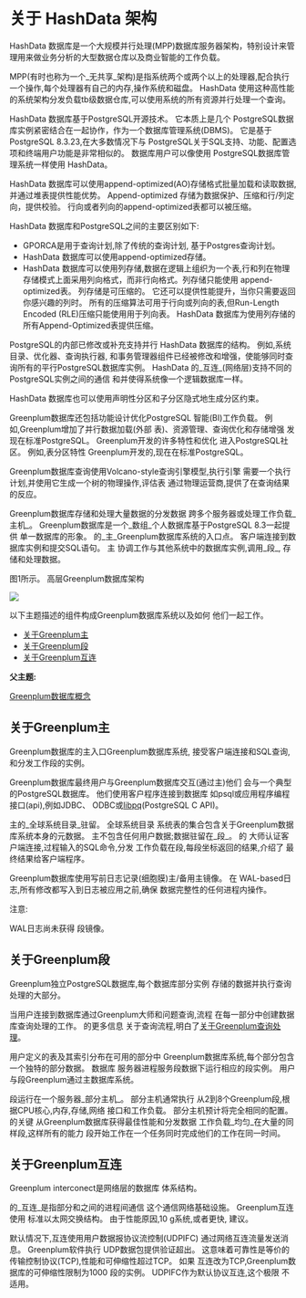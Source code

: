 # 关于 HashData 架构

HashData 数据库是一个大规模并行处理\(MPP\)数据库服务器架构，特别设计来管理用来做业务分析的大型数据仓库以及商业智能的工作负载。

MPP\(有时也称为一个_无共享_架构\)是指系统两个或两个以上的处理器,配合执行一个操作,每个处理器有自己的内存,操作系统和磁盘。 HashData 使用这种高性能的系统架构分发负载tb级数据仓库,可以使用系统的所有资源并行处理一个查询。

HashData 数据库基于PostgreSQL开源技术。 它本质上是几个 PostgreSQL数据库实例紧密结合在一起协作，作为一个数据库管理系统\(DBMS\)。 它是基于PostgreSQL 8.3.23,在大多数情况下与 PostgreSQL关于SQL支持、功能、配置选项和终端用户功能是非常相似的。 数据库用户可以像使用 PostgreSQL数据库管理系统一样使用 HashData。

HashData 数据库可以使用append-optimized\(AO\)存储格式批量加载和读取数据,并通过堆表提供性能优势。 Append-optimized 存储为数据保护、压缩和行/列定向，提供校验。 行向或者列向的append-optimized表都可以被压缩。

HashData 数据库和PostgreSQL之间的主要区别如下:

* GPORCA是用于查询计划,除了传统的查询计划, 基于Postgres查询计划。
* HashData 数据库可以使用append-optimized存储。
* HashData 数据库可以使用列存储,数据在逻辑上组织为一个表,行和列在物理存储模式上面采用列向格式，而非行向格式。列存储只能使用 append-optimized表。 列存储是可压缩的。 它还可以提供性能提升，当你只需要返回你感兴趣的列时。 所有的压缩算法可用于行向或列向的表,但Run-Length Encoded \(RLE\)压缩只能使用用于列向表。 HashData 数据库为使用列存储的所有Append-Optimized表提供压缩。

PostgreSQL的内部已修改或补充支持并行 HashData 数据库的结构。 例如,系统目录、优化器、查询执行器, 和事务管理器组件已经被修改和增强，使能够同时查询所有的平行PostgreSQL数据库实例。 HashData 的_互连_\(网络层\)支持不同的PostgreSQL实例之间的通信 和并使得系统像一个逻辑数据库一样。

HashData 数据库也可以使用声明性分区和子分区隐式地生成分区约束。

Greenplum数据库还包括功能设计优化PostgreSQL 智能\(BI\)工作负载。 例如,Greenplum增加了并行数据加载\(外部 表\)、资源管理、查询优化和存储增强 发现在标准PostgreSQL。 Greenplum开发的许多特性和优化 进入PostgreSQL社区。 例如,表分区特性 Greenplum开发的,现在在标准PostgreSQL。

Greenplum数据库查询使用Volcano-style查询引擎模型,执行引擎 需要一个执行计划,并使用它生成一个树的物理操作,评估表 通过物理运营商,提供了在查询结果的反应。

Greenplum数据库存储和处理大量数据的分发数据 跨多个服务器或处理工作负载_主机_。 Greenplum数据库是一个_数组_个人数据库基于PostgreSQL 8.3一起提供 单一数据库的形象。 的_主\_Greenplum数据库系统的入口点。 客户端连接到数据库实例和提交SQL语句。 主 协调工作与其他系统中的数据库实例,调用_段\_, 存储和处理数据。

图1所示。 高层Greenplum数据库架构

![](http://greenplum.org/docs/admin_guide/graphics/highlevel_arch.jpg)

以下主题描述的组件构成Greenplum数据库系统以及如何 他们一起工作。

* [关于Greenplum主](http://greenplum.org/docs/admin_guide/intro/arch_overview.html#arch_master)
* [关于Greenplum段](http://greenplum.org/docs/admin_guide/intro/arch_overview.html#arch_segments)
* [关于Greenplum互连](http://greenplum.org/docs/admin_guide/intro/arch_overview.html#arch_interconnect)

**父主题:**

[Greenplum数据库概念](http://greenplum.org/docs/admin_guide/intro/partI.html)

## 关于Greenplum主

Greenplum数据库的主入口Greenplum数据库系统, 接受客户端连接和SQL查询,和分发工作段的实例。

Greenplum数据库最终用户与Greenplum数据库交互\(通过主\)他们 会与一个典型的PostgreSQL数据库。 他们使用客户程序连接到数据库 如psql或应用程序编程接口\(api\),例如JDBC、 ODBC或[libpq](https://www.postgresql.org/docs/8.3/static/libpq.html)\(PostgreSQL C API\)。

主的_全球系统目录_驻留。 全球系统目录 系统表的集合包含关于Greenplum数据库系统本身的元数据。 主不包含任何用户数据;数据驻留在_段_。 的 大师认证客户端连接,过程输入的SQL命令,分发 工作负载在段,每段坐标返回的结果,介绍了 最终结果给客户端程序。

Greenplum数据库使用写前日志记录\(细胞膜\)主/备用主镜像。 在 WAL-based日志,所有修改都写入到日志被应用之前,确保 数据完整性的任何进程内操作。

注意:

WAL日志尚未获得 段镜像。

## 关于Greenplum段

Greenplum独立PostgreSQL数据库,每个数据库部分实例 存储的数据并执行查询处理的大部分。

当用户连接到数据库通过Greenplum大师和问题查询,流程 在每一部分中创建数据库查询处理的工作。 的更多信息 关于查询流程,明白了[关于Greenplum查询处理](http://greenplum.org/docs/admin_guide/query/topics/parallel-proc.html#topic1)。

用户定义的表及其索引分布在可用的部分中 Greenplum数据库系统,每个部分包含一个独特的部分数据。 数据库 服务器进程服务段数据下运行相应的段实例。 用户与段Greenplum通过主数据库系统。

段运行在一个服务器_部分主机_。 部分主机通常执行 从2到8个Greenplum段,根据CPU核心,内存,存储,网络 接口和工作负载。 部分主机预计将完全相同的配置。 的关键 从Greenplum数据库获得最佳性能和分发数据 工作负载_均匀_在大量的同样段,这样所有的能力 段开始工作在一个任务同时完成他们的工作在同一时间。

## 关于Greenplum互连

Greenplum interconect是网络层的数据库 体系结构。

的_互连_是指部分和之间的进程间通信 这个通信网络基础设施。 Greenplum互连使用 标准以太网交换结构。 由于性能原因,10 g系统,或者更快, 建议。

默认情况下,互连使用用户数据报协议流控制\(UDPIFC\) 通过网络互连流量发送消息。 Greenplum软件执行 UDP数据包提供验证超出。 这意味着可靠性是等价的 传输控制协议\(TCP\),性能和可伸缩性超过TCP。 如果 互连改为TCP,Greenplum数据库的可伸缩性限制为1000 段的实例。 UDPIFC作为默认协议互连,这个极限 不适用。

